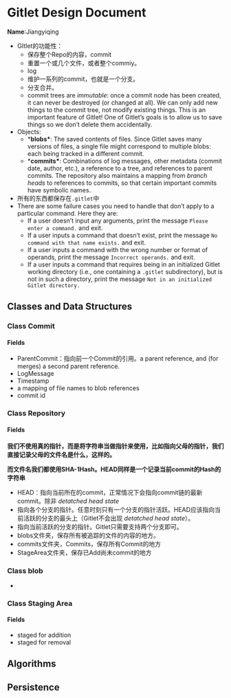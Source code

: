 # Gitlet Design Document

**Name**:Jiangyiqing

- GItlet的功能性：
  - 保存整个Repo的内容，commit
  - 重置一个或几个文件，或者整个commiy。
  - log
  - 维护一系列的commit，也就是一个分支。
  - 分支合并。
  - commit trees are *immutable*: once a commit node has been created, it can never be destroyed (or changed at all). We can only add new things to the commit tree, not modify existing things. This is an important feature of Gitlet! One of Gitlet’s goals is to allow us to save things so we don’t delete them accidentally.
- Objects:
  - ***blobs\***: The saved contents of files. Since Gitlet saves many versions of files, a single file might correspond to multiple blobs: each being tracked in a different commit.
  - ***commits\***: Combinations of log messages, other metadata (commit date, author, etc.), a reference to a tree, and references to parent commits. The repository also maintains a mapping from *branch heads* to references to commits, so that certain important commits have symbolic names.
- 所有的东西都保存在`.gitlet`中
- There are some failure cases you need to handle that don’t apply to a particular command. Here they are:
  - If a user doesn’t input any arguments, print the message `Please enter a command.` and exit.
  - If a user inputs a command that doesn’t exist, print the message `No command with that name exists.` and exit.
  - If a user inputs a command with the wrong number or format of operands, print the message `Incorrect operands.` and exit.
  - If a user inputs a command that requires being in an initialized Gitlet working directory (i.e., one containing a `.gitlet` subdirectory), but is not in such a directory, print the message `Not in an initialized Gitlet directory.`

## Classes and Data Structures

### Class Commit

#### Fields

- ParentCommit：指向前一个Commit的引用。a parent reference, and (for merges) a second parent reference.
- LogMessage
- Timestamp
- a mapping of file names to blob references
- commit id


### Class Repository

#### Fields

**我们不使用真的指针，而是将字符串当做指针来使用，比如指向父母的指针，我们直接记录父母的文件名是什么，这样的。**

**而文件名我们都使用SHA-1Hash。HEAD同样是一个记录当前commit的Hash的字符串**

- HEAD：指向当前所在的commit，正常情况下会指向commit链的最新commit。除非 *detatched head state*
- 指向各个分支的指针。任意时刻只有一个分支的指针活跃。HEAD应该指向当前活跃的分支的最头上（Gitlet不会出现 *detatched head state*）。
- 指向当前活跃的分支的指针。Gitlet只需要支持两个分支即可。
- blobs文件夹，保存所有被追踪的文件的内容的地方。
- commits文件夹，Commits，保存所有Commit的地方
- StageArea文件夹，保存已Add尚未commit的地方

### Class blob

- 

### Class Staging Area

#### Fields

- staged for addition
- staged for removal 

## Algorithms

## Persistence

